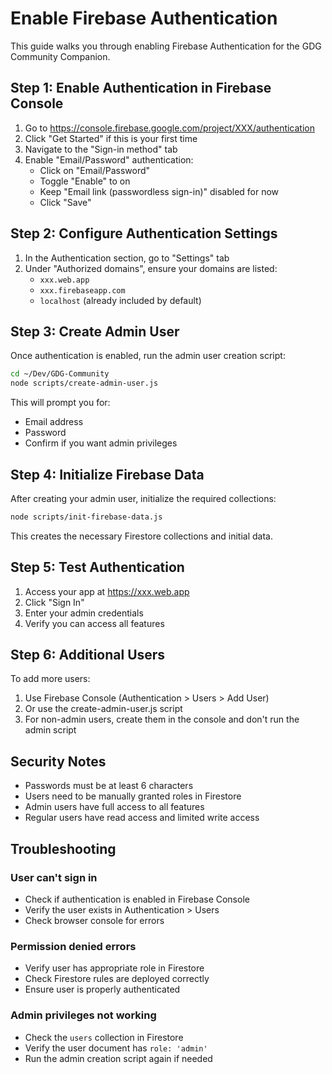 # Enable Firebase Authentication

This guide walks you through enabling Firebase Authentication for the GDG Community Companion.

## Step 1: Enable Authentication in Firebase Console

1. Go to https://console.firebase.google.com/project/XXX/authentication
2. Click "Get Started" if this is your first time
3. Navigate to the "Sign-in method" tab
4. Enable "Email/Password" authentication:
   - Click on "Email/Password"
   - Toggle "Enable" to on
   - Keep "Email link (passwordless sign-in)" disabled for now
   - Click "Save"

## Step 2: Configure Authentication Settings

1. In the Authentication section, go to "Settings" tab
2. Under "Authorized domains", ensure your domains are listed:
   - `xxx.web.app`
   - `xxx.firebaseapp.com`
   - `localhost` (already included by default)

## Step 3: Create Admin User

Once authentication is enabled, run the admin user creation script:

```bash
cd ~/Dev/GDG-Community
node scripts/create-admin-user.js
```

This will prompt you for:
- Email address
- Password
- Confirm if you want admin privileges

## Step 4: Initialize Firebase Data

After creating your admin user, initialize the required collections:

```bash
node scripts/init-firebase-data.js
```

This creates the necessary Firestore collections and initial data.

## Step 5: Test Authentication

1. Access your app at https://xxx.web.app
2. Click "Sign In" 
3. Enter your admin credentials
4. Verify you can access all features

## Step 6: Additional Users

To add more users:
1. Use Firebase Console (Authentication > Users > Add User)
2. Or use the create-admin-user.js script
3. For non-admin users, create them in the console and don't run the admin script

## Security Notes

- Passwords must be at least 6 characters
- Users need to be manually granted roles in Firestore
- Admin users have full access to all features
- Regular users have read access and limited write access

## Troubleshooting

### User can't sign in
- Check if authentication is enabled in Firebase Console
- Verify the user exists in Authentication > Users
- Check browser console for errors

### Permission denied errors
- Verify user has appropriate role in Firestore
- Check Firestore rules are deployed correctly
- Ensure user is properly authenticated

### Admin privileges not working
- Check the `users` collection in Firestore
- Verify the user document has `role: 'admin'`
- Run the admin creation script again if needed